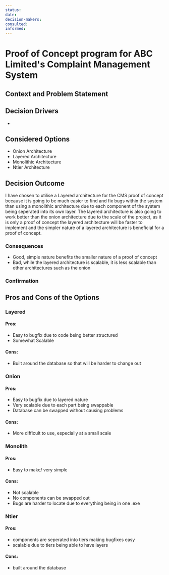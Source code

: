 ```yaml
---
status:
date: 
decision-makers: 
consulted: 
informed: 
---
```


# Proof of Concept program for ABC Limited's Complaint Management System

## Context and Problem Statement



## Decision Drivers

* <!-- decision driver -->

## Considered Options

* Onion Architecture
* Layered Architecture
* Monolithic Architecture
* Ntier Architecture

## Decision Outcome

I have chosen to utilise a Layered architecture for the CMS proof of concept because it is going to be much easier to find and fix bugs within the system than using a monolithic architecture due to each component of the system being seperated into its own layer. The layered architecture is also going to work better than the onion architecture due to the scale of the project, as it is only a proof of concept the layered architecture will be faster to implement and the simpler nature of a layered architecture is beneficial for a proof of concept.

### Consequences

* Good, simple nature benefits the smaller nature of a proof of concept
* Bad, while the layered architecture is scalable, it is less scalable than other architectures such as the onion

### Confirmation



## Pros and Cons of the Options

### Layered

#### Pros:
* Easy to bugfix due to code being better structured
* Somewhat Scalable
#### Cons:
* Built around the database so that will be harder to change out

### Onion

#### Pros:
* Easy to bugfix due to layered nature
* Very scalable due to each part being swappable
* Database can be swapped without causing problems
#### Cons:
* More difficult to use, especially at a small scale

### Monolith

#### Pros:
* Easy to make/ very simple
#### Cons:
* Not scalable
* No components can be swapped out
* Bugs are harder to locate due to everything being in one .exe

### Ntier

#### Pros:
* components are seperated into tiers making bugfixes easy
* scalable due to tiers being able to have layers 
#### Cons:
* built around the database

